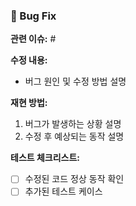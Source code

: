 
### 🐛 Bug Fix

**관련 이슈:** #

**수정 내용:**
- 버그 원인 및 수정 방법 설명

**재현 방법:**
1. 버그가 발생하는 상황 설명
2. 수정 후 예상되는 동작 설명

**테스트 체크리스트:**
- [ ] 수정된 코드 정상 동작 확인
- [ ] 추가된 테스트 케이스
